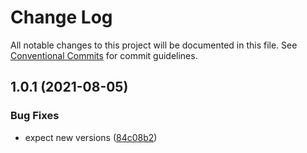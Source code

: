 # Change Log

All notable changes to this project will be documented in this file.
See [Conventional Commits](https://conventionalcommits.org) for commit guidelines.

## 1.0.1 (2021-08-05)


### Bug Fixes

* expect new versions ([84c08b2](https://github.com/kelvin94/lerna-playground/commit/84c08b2b953e416a326c7e1e7e27476a7d8731aa))
